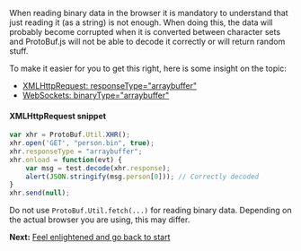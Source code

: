 When reading binary data in the browser it is mandatory to understand that just reading it (as a string) is not enough. When doing this, the data will probably become corrupted when it is converted between character sets and ProtoBuf.js will not be able to decode it correctly or will return random stuff.

To make it easier for you to get this right, here is some insight on the topic:

* [XMLHttpRequest: responseType="arraybuffer"](https://developer.mozilla.org/en-US/docs/Web/API/XMLHttpRequest/Sending_and_Receiving_Binary_Data)
* [WebSockets: binaryType="arraybuffer"](https://developer.mozilla.org/en-US/docs/Web/API/WebSocket)

#### XMLHttpRequest snippet
```js
var xhr = ProtoBuf.Util.XHR();
xhr.open('GET', "person.bin", true);
xhr.responseType = "arraybuffer";
xhr.onload = function(evt) {
	var msg = test.decode(xhr.response);
	alert(JSON.stringify(msg.person[0])); // Correctly decoded
}
xhr.send(null);
```

Do not use `ProtoBuf.Util.fetch(...)` for reading binary data. Depending on the actual browser you are using, this may differ.

**Next:** [Feel enlightened and go back to start](https://github.com/dcodeIO/ProtoBuf.js/wiki)
